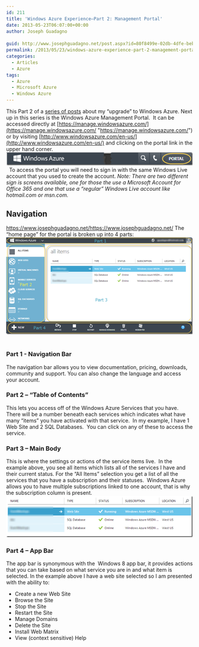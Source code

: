 ```yaml
---
id: 211
title: 'Windows Azure Experience–Part 2: Management Portal'
date: 2013-05-23T06:07:00+00:00
author: Joseph Guadagno

guid: http://www.josephguadagno.net/post.aspx?id=80f8499e-02db-4dfe-beb1-c351e25c11d3
permalink: /2013/05/23/windows-azure-experience-part-2-management-portal/
categories:
  - Articles
  - Azure
tags:
  - Azure
  - Microsoft Azure
  - Windows Azure
---
```


This Part 2 of a [series of posts](https://www.josephguadagno.net/post/2013/05/20/The-Windows-Azure-Experience) about my “upgrade” to Windows Azure. Next up in this series is the Windows Azure Management Portal.  It can be accessed directly at [https://manage.windowsazure.com/](https://manage.windowsazure.com/ "https://manage.windowsazure.com/") or by visiting [http://www.windowsazure.com/en-us/](http://www.windowsazure.com/en-us/) and clicking on the portal link in the upper hand corner. [![SNAGHTMLba8532e[5]](/assets/images/posts/SNAGHTMLba8532e_thumb.png "SNAGHTMLba8532e[5]")](/assets/images/posts/SNAGHTMLba8532e.png)   To access the portal you will need to sign in with the same Windows Live account that you used to create the account. _Note: There are two different sign is screens available, one for those the use a Microsoft Account for Office 365 and one that use a “regular” Windows Live account like hotmail.com or msn.com._

## Navigation
https://www.josephguadagno.net/https://www.josephguadagno.net/
The “home page” for the portal is broken up into 4 parts: [![image](/assets/images/posts/image_thumb_9.png "image")](/assets/images/posts/image_10.png)  

### Part 1 - Navigation Bar

The navigation bar allows you to view documentation, pricing, downloads, community and support. You can also change the language and access your account.

### Part 2 – “Table of Contents”

This lets you access off of the Windows Azure Services that you have.  There will be a number beneath each services which indicates what have many “items” you have activated with that service.  In my example, I have 1 Web Site and 2 SQL Databases.  You can click on any of these to access the service.

### Part 3 – Main Body

This is where the settings or actions of the service items live.  In the example above, you see all items which lists all of the services I have and their current status. For the “All Items” selection you get a list of all the services that you have a subscription and their statuses.  Windows Azure allows you to have multiple subscriptions linked to one account, that is why the subscription column is present. [![image](/assets/images/posts/image_thumb_10.png "image")](/assets/images/posts/image_11.png)

### Part 4 – App Bar

The app bar is synonymous with the  Windows 8 app bar, it provides actions that you can take based on what service you are in and what item is selected. In the example above I have a web site selected so I am presented with the ability to:

* Create a new Web Site
* Browse the Site
* Stop the Site
* Restart the Site
* Manage Domains
* Delete the Site
* Install Web Matrix
* View (context sensitive) Help